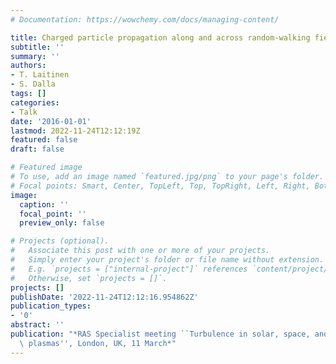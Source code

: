```yaml
---
# Documentation: https://wowchemy.com/docs/managing-content/

title: Charged particle propagation along and across random-walking field lines
subtitle: ''
summary: ''
authors:
- T. Laitinen
- S. Dalla
tags: []
categories:
- Talk
date: '2016-01-01'
lastmod: 2022-11-24T12:12:19Z
featured: false
draft: false

# Featured image
# To use, add an image named `featured.jpg/png` to your page's folder.
# Focal points: Smart, Center, TopLeft, Top, TopRight, Left, Right, BottomLeft, Bottom, BottomRight.
image:
  caption: ''
  focal_point: ''
  preview_only: false

# Projects (optional).
#   Associate this post with one or more of your projects.
#   Simply enter your project's folder or file name without extension.
#   E.g. `projects = ["internal-project"]` references `content/project/deep-learning/index.md`.
#   Otherwise, set `projects = []`.
projects: []
publishDate: '2022-11-24T12:12:16.954862Z'
publication_types:
- '0'
abstract: ''
publication: "*RAS Specialist meeting ``Turbulence in solar, space, and astrophysical\
  \ plasmas'', London, UK, 11 March*"
---
```


